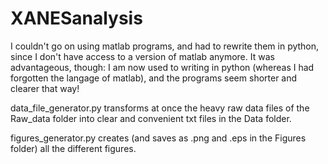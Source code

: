 # XANESanalysis

I couldn't go on using matlab programs, and had to rewrite them in python, since I don't have access to a version of matlab anymore. It was advantageous, though: I am now used to writing in python (whereas I had forgotten the langage of matlab), and the programs seem shorter and clearer that way!

data_file_generator.py transforms at once the heavy raw data files of the Raw_data folder into clear and convenient txt files in the Data folder.

figures_generator.py creates (and saves as .png and .eps in the Figures folder) all the different figures.
